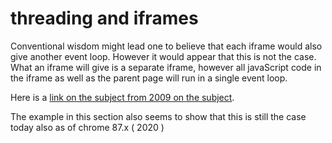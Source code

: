 # threading and iframes

Conventional wisdom might lead one to believe that each iframe would also give another event loop. However it would appear that this is not the case. What an iframe will give is a separate iframe, however all javaScript code in the iframe as well as the parent page will run in a single event loop.

Here is a [link on the subject from 2009 on the subject](https://groups.google.com/g/google-web-toolkit/c/r0p-fZnmwlg/m/Vz4VTQTPAAAJ?pli=1).

The example in this section also seems to show that this is still the case today also as of chrome 87.x ( 2020 )